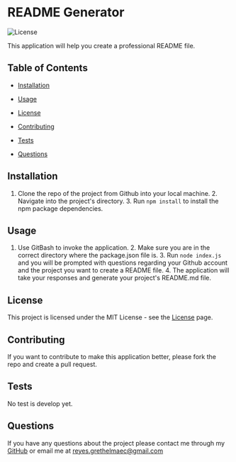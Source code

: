 # README Generator
    
![License](https://img.shields.io/static/v1?label=license&message=MIT&color=brightgreen)     
    
This application will help you create a professional README file.
    
## Table of Contents
    
* [Installation](#Installation)
    
* [Usage](#Usage)
    
* [License](#License)
    
* [Contributing](#Contributing)
    
* [Tests](#Tests)
    
* [Questions](#Questions)
    
## Installation
    
1. Clone the repo of the project from Github into your local machine. 2. Navigate into the project's directory. 3. Run `npm install` to install the npm package dependencies.
    
## Usage
    
1. Use GitBash to invoke the application. 2. Make sure you are in the correct directory where the package.json file is. 3. Run `node index.js` and you will be prompted with questions regarding your Github account and the project you want to create a README file. 4. The application will take your responses and generate your project's README.md file.
    
## License
    
This project is licensed under the MIT License - see the [License](https://choosealicense.com/licenses/mit/) page.
    
## Contributing
    
If you want to contribute to make this application better, please fork the repo and create a pull request.
    
## Tests
    
No test is develop yet.
    
## Questions
    
If you have any questions about the project please contact me through my [GitHub](https://github.com/Garethus) or email me at reyes.grethelmaec@gmail.com
  